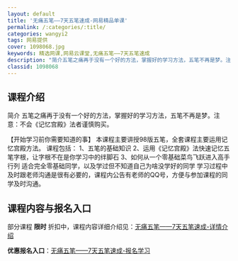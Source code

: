 ```yaml
---
layout: default
title: '无痛五笔——7天五笔速成-网易精品单课'
permalink: /:categories/:title/
categories: wangyi2
tags: 网易提供
cover: 1098068.jpg
keywords: 精选网课,网易云课堂,无痛五笔——7天五笔速成
description: "简介五笔之痛再于没有一个好的方法，掌握好的学习方法，五笔不再是梦。注意：不会《记忆宫殿》法者谨慎购买。【开始学习前你需要知道的事】本课程主要讲授98版五笔，全套课程主要运用记忆宫殿方法。课程"
classid: 1098068
---
```


## 课程介绍

简介
五笔之痛再于没有一个好的方法，掌握好的学习方法，五笔不再是梦。注意：不会《记忆宫殿》法者谨慎购买。

【开始学习前你需要知道的事】
本课程主要讲授98版五笔，全套课程主要运用记忆宫殿方法。
课程包括：
1、五笔的基础知识
2、运用《记忆宫殿》法快速记忆五笔字根，让字根不在是你学习中的绊脚石
3、如何从一个零基础菜鸟飞跃进入高手行列
适合完全零基础同学，以及学过但不知道自己为啥没学好的同学
学习过程中及时跟老师沟通是很有必要的，课程内公告有老师的QQ号，方便与参加课程的同学及时沟通。

## 课程内容与报名入口

部分课程 **限时** 折扣中，课程内容详细介绍见：[无痛五笔——7天五笔速成-详情介绍](https://study.163.com/course/introduction/1098068.htm?share=1&shareId=1025206652&utm_campaign=share&utm_medium=iphoneShare&utm_source=&utm_u=1025206652)

**优惠报名入口**：[无痛五笔——7天五笔速成-报名学习](https://study.163.com/course/introduction/1098068.htm?share=1&shareId=1025206652&utm_campaign=share&utm_medium=iphoneShare&utm_source=&utm_u=1025206652)

